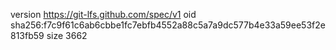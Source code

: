 version https://git-lfs.github.com/spec/v1
oid sha256:f7c9f61c6ab6cbbe1fc7ebfb4552a88c5a7a9dc577b4e33a59ee53f2e813fb59
size 3662
